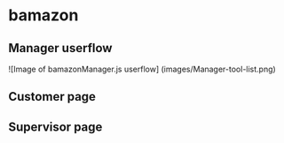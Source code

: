 # bamazon


## Manager userflow
![Image of bamazonManager.js userflow]
(images/Manager-tool-list.png)


## Customer page


## Supervisor page



